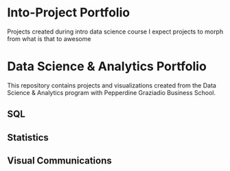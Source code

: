 # Into-Project Portfolio
Projects created during intro data science course
I expect projects to morph from what is that to awesome
# Data Science & Analytics Portfolio
This repository contains projects and visualizations created from the Data Science & Analytics program with Pepperdine Graziadio Business School.
## SQL
## Statistics
## Visual Communications
